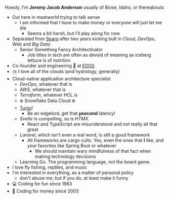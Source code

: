 Howdy, I'm **Jeremy Jacob Anderson** usually of Boise, Idaho, or thereabouts
- Out here in meatworld trying to talk sense
  - I am informed that I have to make money or everyone will just let me die
    - Seems a bit harsh, but I'll play along for now
- Separated from [Sparq](https://teamsparq.com) after two years kicking butt in _Cloud_, _DevOps_, _Web_ and _Big Data_
  - Senior Something Fancy Architectinator
    - Job titles in tech are often as devoid of meaning as iceberg lettuce is of nutrition
- Co-founder and engineering 👑 at [EDOS](https://edos.io)
- ⛈️ I love all of the clouds (and hydrology, generally)
- Cloud-native application architecture specialist
  - _DevOps_, whatever that is
  - _AWS_, whatever that is
  - _Terraform_, whatever HCL is
  - ❄️ Snowflake Data Cloud ❄️
  - [Turso](https://turso.tech/deeznuts)!
    -   Be an edgelord, get that **µsecond** latency!
  - _Svelte_ is compelling, so is _HTMX_.
    - React and TypeScript are misunderstood and not really all that great
  - _Laravel_, which isn't even a real word, is still a good framework
    - All frameworks are cargo cults. Yes, even the ones that **I** like, and your favorites like Spring Boot or whatever
      - We should maintain wary mindfulness of that fact when making technology decisions
  - Learning Go. The programming language, not the board game.
- I love fly fishing, reptiles, and music
- I'm interested in everything, as a matter of personal policy
  - don't abuse me; but if you do, at least make it funny
- 💻 Coding for fun since 1983
- 💸 Coding for money since 2003
